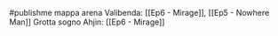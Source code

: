 #publishme 
mappa arena Valibenda:  [[Ep6 - Mirage]], [[Ep5 - Nowhere Man]] 
Grotta sogno Ahjin: [[Ep6 - Mirage]]